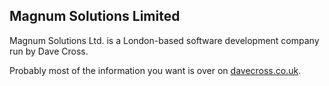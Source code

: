 ## Magnum Solutions Limited

Magnum Solutions Ltd. is a London-based software development company run by Dave Cross.

Probably most of the information you want is over on <a href="https://davecross.co.uk/">davecross.co.uk</a>.
